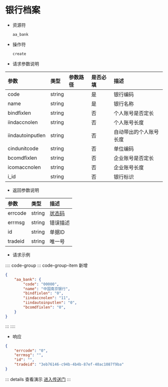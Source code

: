 # 银行档案

- 资源符

  `aa_bank`
  
- 操作符

  `create`

- 请求参数说明

|参数|类型|参数路径|是否必填|描述|
|:-|:-|:-|:-|:-|
|code|string||是|银行编码|
|name|string||是|银行名称|
|bindfixlen|string||否|个人账号是否定长|
|iindaccnolen|string||否|个人账号长度|
|iindautoinputlen|string||否|自动带出的个人账号长度|
|cindunitcode|string||否|单位编码|
|bcomdfixlen|string||否|企业账号是否定长|
|icomaccnolen|string||否|企业账号长度|
|i_id|string||否|银行标识|

- 返回参数说明

|参数|类型|描述|
|:-|:-|:-|
|errcode|string|[状态码](./../error.md)|
|errmsg|string|错误描述|
|id|string|单据ID|
|tradeid|string|唯一号|

- 请求示例

:::: code-group
::: code-group-item 新增

```json
{
    "aa_bank": {
        "code": "00000",
        "name": "中国南京银行",
        "bindfixlen": "0",
        "iindaccnolen": "11",
        "iindautoinputlen": "0",
        "bcomdfixlen": "0",
    }
}
```

:::
::::

- 响应

```json
{
    "errcode": "0",
    "errmsg": "",
    "id": "",
    "tradeid": "3eb76146-c94b-4b4b-87ef-40ac1087f9ba"
}
```

::: details 查看演示
[进入传送门](/images/yonyou/gif/aa_bank.gif)
:::
